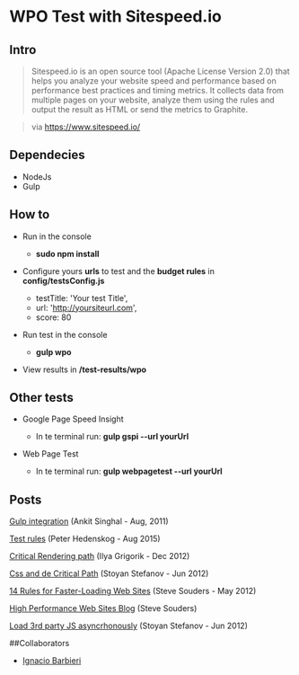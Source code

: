 # WPO Test with Sitespeed.io

## Intro
> Sitespeed.io is an open source tool (Apache License Version 2.0) that helps you analyze your website speed and performance based on performance best practices and timing metrics. It collects data from multiple pages on your website, analyze them using the rules and output the result as HTML or send the metrics to Graphite.

> via https://www.sitespeed.io/

## Dependecies
 - NodeJs
 - Gulp

## How to
- Run in the console
  * <strong>sudo npm install</strong>

- Configure yours <strong>urls</strong> to test and the <strong>budget rules</strong> in <strong>config/testsConfig.js</strong>
  * testTitle: 'Your test Title',
  * url: 'http://yoursiteurl.com',
  * score: 80

- Run test in the console
  * <strong>gulp wpo</strong>

- View results in <strong>/test-results/wpo</strong>

## Other tests
- Google Page Speed Insight
  * In te terminal run: <strong>gulp gspi --url yourUrl</strong>

- Web Page Test
  * In te terminal run: <strong>gulp webpagetest --url yourUrl</strong>

## Posts
[Gulp integration](https://www.npmjs.com/package/gulp-sitespeedio)
(Ankit Singhal - Aug, 2011)

[Test rules](https://www.sitespeed.io/documentation/rules-and-best-practices/)
(Peter Hedenskog - Aug 2015)

[Critical Rendering path](http://calendar.perfplanet.com/2012/deciphering-the-critical-rendering-path/)
(Ilya Grigorik - Dec 2012)

[Css and de Critical Path](http://www.phpied.com/css-and-the-critical-path/)
(Stoyan Stefanov - Jun 2012)

[14 Rules for Faster-Loading Web Sites](http://stevesouders.com/hpws/rules.php)
(Steve Souders - May 2012)

[High Performance Web Sites Blog](http://www.stevesouders.com/)
(Steve Souders)

[Load 3rd party JS asyncrhonously](http://www.phpied.com/3PO/#async)
(Stoyan Stefanov - Jun 2012)

##Collaborators
- [Ignacio Barbieri](https://github.com/ibarbieri)

